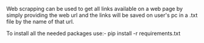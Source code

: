 Web scrapping can be used to get all links available on a web page by simply providing the web url and the links will be saved on user's pc in a .txt file by the name of that url.

To install all the needed packages use:- pip install -r requirements.txt
